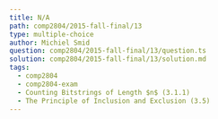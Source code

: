 ```yaml
---
title: N/A
path: comp2804/2015-fall-final/13
type: multiple-choice
author: Michiel Smid
question: comp2804/2015-fall-final/13/question.ts
solution: comp2804/2015-fall-final/13/solution.md
tags:
  - comp2804
  - comp2804-exam
  - Counting Bitstrings of Length $n$ (3.1.1)
  - The Principle of Inclusion and Exclusion (3.5)
---
```

